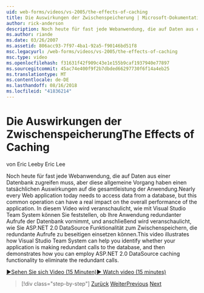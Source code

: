 ```yaml
---
uid: web-forms/videos/vs-2005/the-effects-of-caching
title: Die Auswirkungen der Zwischenspeicherung | Microsoft-Dokumentation
author: rick-anderson
description: Noch heute für fast jede Webanwendung, die auf Daten aus einer Datenbank zugreifen muss, aber diese allgemeine Vorgang kann wesentlich auf die gesamtleistung der ein...
ms.author: riande
ms.date: 03/26/2007
ms.assetid: 806acc93-7f97-4ba1-92a5-f90146bd51f8
msc.legacyurl: /web-forms/videos/vs-2005/the-effects-of-caching
msc.type: video
ms.openlocfilehash: f31631f42f909c43e1e155b9caf1937940e77897
ms.sourcegitcommit: 45ac74e400f9f2b7dbded66297730f6f14a4eb25
ms.translationtype: MT
ms.contentlocale: de-DE
ms.lasthandoff: 08/16/2018
ms.locfileid: "41836214"
---
```

<a name="the-effects-of-caching"></a><span data-ttu-id="2020d-103">Die Auswirkungen der Zwischenspeicherung</span><span class="sxs-lookup"><span data-stu-id="2020d-103">The Effects of Caching</span></span>
====================
<span data-ttu-id="2020d-104">von Eric Lee</span><span class="sxs-lookup"><span data-stu-id="2020d-104">by Eric Lee</span></span>

<span data-ttu-id="2020d-105">Noch heute für fast jede Webanwendung, die auf Daten aus einer Datenbank zugreifen muss, aber diese allgemeine Vorgang haben einen tatsächlichen Auswirkungen auf die gesamtleistung der Anwendung.</span><span class="sxs-lookup"><span data-stu-id="2020d-105">Nearly every Web application today needs to access data from a database, but this common operation can have a real impact on the overall performance of the application.</span></span> <span data-ttu-id="2020d-106">In diesem Video wird veranschaulicht, wie mit Visual Studio Team System können Sie feststellen, ob Ihre Anwendung redundanter Aufrufe der Datenbank vornimmt, und anschließend wird veranschaulicht, wie Sie ASP.NET 2.0 DataSource Funktionalität zum Zwischenspeichern, die redundante Aufrufe zu beseitigen einsetzen können.</span><span class="sxs-lookup"><span data-stu-id="2020d-106">This video illustrates how Visual Studio Team System can help you identify whether your application is making redundant calls to the database, and then demonstrates how you can employ ASP.NET 2.0 DataSource caching functionality to eliminate the redundant calls.</span></span>

[<span data-ttu-id="2020d-107">&#9654;Sehen Sie sich Video (15 Minuten)</span><span class="sxs-lookup"><span data-stu-id="2020d-107">&#9654; Watch video (15 minutes)</span></span>](https://channel9.msdn.com/Blogs/ASP-NET-Site-Videos/the-effects-of-caching)

> [!div class="step-by-step"]
> <span data-ttu-id="2020d-108">[Zurück](custom-extraction-rules-and-coded-web-tests.md)
> [Weiter](using-the-load-test-agent.md)</span><span class="sxs-lookup"><span data-stu-id="2020d-108">[Previous](custom-extraction-rules-and-coded-web-tests.md)
[Next](using-the-load-test-agent.md)</span></span>
